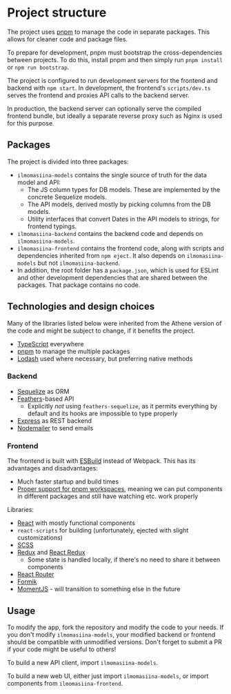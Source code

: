# Project structure

The project uses [pnpm](https://pnpm.io/) to manage the code in separate packages. This allows for cleaner code
and package files.

To prepare for development, pnpm must bootstrap the cross-dependencies between projects. To do this, install pnpm and
then simply run `pnpm install` or `npm run bootstrap`.

The project is configured to run development servers for the frontend and backend with `npm start`. In development,
the frontend's `scripts/dev.ts` serves the frontend and proxies API calls to the backend server.

In production, the backend server can optionally serve the compiled frontend bundle, but ideally a separate reverse
proxy such as Nginx is used for this purpose.

## Packages

The project is divided into three packages:

- `ilmomasiina-models` contains the single source of truth for the data model and API:
    - The JS column types for DB models. These are implemented by the concrete Sequelize models.
    - The API models, derived mostly by picking columns from the DB models.
    - Utility interfaces that convert Dates in the API models to strings, for frontend typings.
- `ilmomasiina-backend` contains the backend code and depends on `ilmomasiina-models`.
- `ilmomasiina-frontend` contains the frontend code, along with scripts and dependencies inherited from `npm eject`.
  It also depends on `ilmomasiina-models` but not `ilmomasiina-backend`.
- In addition, the root folder has a `package.json`, which is used for ESLint and other development dependencies
  that are shared between the packages. That package contains no code.

## Technologies and design choices

Many of the libraries listed below were inherited from the Athene version of the code and might be subject to change,
if it benefits the project.

- [TypeScript](https://www.typescriptlang.org/) everywhere
- [pnpm](https://pnpm.io/) to manage the multiple packages
- [Lodash](https://lodash.com/) used where necessary, but preferring native methods

### Backend

- [Sequelize](https://sequelize.org/master/) as ORM
- [Feathers](https://docs.feathersjs.com/)-based API
    - Explicitly *not* using `feathers-sequelize`, as it permits everything by default and its hooks are impossible
      to type properly
- [Express](https://expressjs.com/) as REST backend
- [Nodemailer](https://nodemailer.com/about/) to send emails

### Frontend

The frontend is built with [ESBuild](https://esbuild.github.io/) instead of Webpack. This has its advantages and
disadvantages:

- Much faster startup and build times
- [Proper support for pnpm workspaces](https://github.com/facebook/create-react-app/issues/1333), meaning we can put
  components in different packages and still have watching etc. work properly

Libraries:

- [React](https://reactjs.org/) with mostly functional components
- `react-scripts` for building (unfortunately, ejected with slight customizations)
- [SCSS](https://sass-lang.com/)
- [Redux](https://redux.js.org/) and [React Redux](https://react-redux.js.org/)
    - Some state is handled locally, if there's no need to share it between components
- [React Router](https://reactrouter.com/)
- [Formik](https://formik.org/)
- [MomentJS](https://momentjs.com/) - will transition to something else in the future

## Usage

To modify the app, fork the repository and modify the code to your needs. If you don't modify `ilmomasiina-models`,
your modified backend or frontend should be compatible with unmodified versions.
Don't forget to submit a PR if your code might be useful to others!

To build a new API client, import `ilmomasiina-models`.

To build a new web UI, either just import `ilmomasiina-models`, or import components from `ilmomasiina-frontend`.
